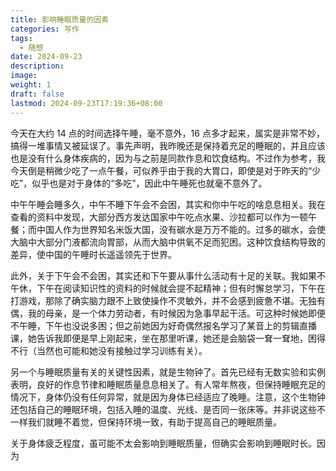 ```yaml
---
title: 影响睡眠质量的因素
categories: 写作
tags:
  - 随想
date: 2024-09-23
description: 
image: 
weight: 1
draft: false
lastmod: 2024-09-23T17:19:36+08:00
---
```

今天在大约 14 点的时间选择午睡，毫不意外，16 点多才起来，属实是非常不妙，搞得一堆事情又被延误了。事先声明，我昨晚还是保持着充足的睡眠的，并且应该也是没有什么身体疾病的，因为与之前是同款作息和饮食结构。不过作为参考，我今天倒是稍微少吃了一点午餐，可似养乎由于我的大胃口，即使是对于昨天的“少吃”，似乎也是对于身体的“多吃”，因此中午睡死也就毫不意外了。

中午午睡会睡多久，中午不睡下午会不会困，其实和你中午吃的啥息息相关。我在查看的资料中发现，大部分西方发达国家中午吃点水果、沙拉都可以作为一顿午餐；而中国人作为世界知名米饭大国，没有碳水是万万不能的。过多的碳水，会使大脑中大部分门液都流向胃部，从而大脑中供氧不足而犯困。这种饮食结构导致的差异，使中国的午睡时长遥遥领先于世界。

此外，关于下午会不会困，其实还和下午要从事什么活动有十足的关联。我如果不午休，下午在阅读知识性的资料的时候就会提不起精神；但有时懈怠学习，下午在打游戏，那除了确实脑力跟不上致使操作不灵敏外，并不会感到疲惫不堪。无独有偶，我的母亲，是一个体力劳动者，有时候因为急事早起干活。可这种时候她即便不午睡，下午也没说多困；但之前她因为好奇偶然报名学习了某音上的剪辑直播课，她告诉我即便是早上刚起来，坐在那里听课，她还是会脑袋一耷一耷地，困得不行（当然也可能和她没有接触过学习训练有关）。

另一个与睡眠质量有关的关键性因素，就是生物钟了。首先已经有无数实验和实例表明，良好的作息节律和睡眠质量息息相关了。有人常年熬夜，但保持睡眠充足的情况下，身体仍没有任何异常，就是因为身体已经适应了晚睡。注意，这个生物钟还包括自己的睡眠环境，包括入睡的温度、光线、是否同一张床等。并非说这些不一样我们就睡不着觉，但保持环境一致，有助于提高自己的睡眠质量。

关于身体疲乏程度，虽可能不太会影响到睡眠质量，但确实会影响到睡眠时长。因为